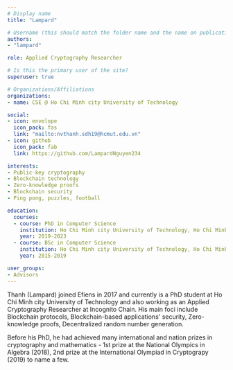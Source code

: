 ```yaml
---
# Display name
title: "Lampard"

# Username (this should match the folder name and the name on publications)
authors:
- "lampard"

role: Applied Cryptography Researcher

# Is this the primary user of the site?
superuser: true

# Organizations/Affiliations
organizations:
- name: CSE @ Ho Chi Minh city University of Technology

social:
- icon: envelope
  icon_pack: fas
  link: "mailto:nvthanh.sdh19@hcmut.edu.vn"
- icon: github
  icon_pack: fab
  link: https://github.com/LampardNguyen234

interests:
- Public-key cryptography
- Blockchain technology
- Zero-knowledge proofs
- Blockchain security
- Ping pong, puzzles, football

education:
  courses:
  - course: PhD in Computer Science
    institution: Ho Chi Minh city University of Technology, Ho Chi Minh, Vietnam
    year: 2019-2023
  - course: BSc in Computer Science
    institution: Ho Chi Minh city University of Technology, Ho Chi Minh, Vietnam
    year: 2015-2019

user_groups:
- Advisors
---
```


Thanh (Lampard) joined Efiens in 2017 and currently is a PhD student at Ho Chi Minh city University of Technology and also working as an Applied Cryptography Researcher at Incognito Chain. His main foci include Blockchain protocols, Blockchain-based applications' security, Zero-knowledge proofs, Decentralized random number generation. 

Before his PhD, he had achieved many international and nation prizes in cryptography and mathematics - 1st prize at the National Olympics in Algebra (2018), 2nd prize at the International Olympiad in Cryptograpy (2019) to name a few.
